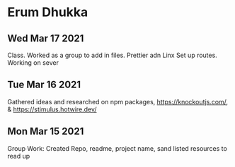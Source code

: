 # Erum Dhukka

## Wed Mar 17 2021

Class. Worked as a group to add in files. Prettier adn Linx
Set up routes. Working on sever

## Tue Mar 16 2021

Gathered ideas and researched on npm packages, https://knockoutjs.com/, &
https://stimulus.hotwire.dev/

## Mon Mar 15 2021

Group Work: Created Repo, readme, project name, sand listed resources to read up
